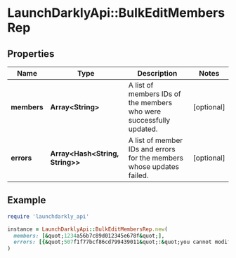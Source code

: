 # LaunchDarklyApi::BulkEditMembersRep

## Properties

| Name | Type | Description | Notes |
| ---- | ---- | ----------- | ----- |
| **members** | **Array&lt;String&gt;** | A list of members IDs of the members who were successfully updated. | [optional] |
| **errors** | **Array&lt;Hash&lt;String, String&gt;&gt;** | A list of member IDs and errors for the members whose updates failed. | [optional] |

## Example

```ruby
require 'launchdarkly_api'

instance = LaunchDarklyApi::BulkEditMembersRep.new(
  members: [&quot;1234a56b7c89d012345e678f&quot;],
  errors: [{&quot;507f1f77bcf86cd799439011&quot;:&quot;you cannot modify your own role&quot;}]
)
```

